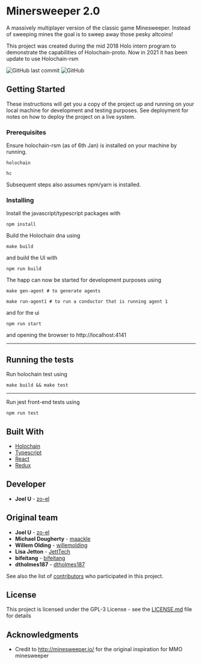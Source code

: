 # Minersweeper 2.0

A massively multiplayer version of the classic game Minesweeper. Instead of sweeping mines the goal is to sweep away those pesky altcoins!

This project was created during the mid 2018 Holo intern program to demonstrate the capabilities of Holochain-proto.
Now in 2021 it has been update to use Holochain-rsm

![GitHub last commit](https://img.shields.io/github/last-commit/zo-el/minersweeper.svg)
![GitHub](https://img.shields.io/github/license/zo-el/minersweeper.svg)

## Getting Started

These instructions will get you a copy of the project up and running on your local machine for development and testing purposes. See deployment for notes on how to deploy the project on a live system.

### Prerequisites

Ensure holochain-rsm (as of 6th Jan) is installed on your machine by running.

```
holochain
```

```
hc
```

Subsequent steps also assumes npm/yarn is installed.

### Installing

Install the javascript/typescript packages with

```
npm install
```

Build the Holochain dna using

```
make build
```

and build the UI with

```
npm run build
```

The happ can now be started for development purposes using

```
make gen-agent # to generate agents

make run-agent1 # to run a conductor that is running agent 1
```

and for the ui

```
npm run start
```

and opening the browser to http://localhost:4141

---

## Running the tests

Run holochain test using

```
make build && make test
```

---

Run jest front-end tests using

```
npm run test
```

## Built With

- [Holochain](https://github.com/holochain/holochain)
- [Typescript](https://github.com/Microsoft/TypeScript)
- [React](https://reactjs.org/)
- [Redux](https://redux.js.org/)

## Developer

- **Joel U** - [zo-el](https://github.com/zo-el)

## Original team

- **Joel U** - [zo-el](https://github.com/zo-el)
- **Michael Dougherty** - [maackle](https://github.com/maackle)
- **Willem Olding** - [willemolding](https://github.com/willemolding)
- **Lisa Jetton** - [JettTech](https://github.com/JettTech)
- **bifeitang** - [bifeitang](https://github.com/bifeitang)
- **dtholmes187** - [dtholmes187](https://github.com/dtholmes187)

See also the list of [contributors](https://github.com/your/project/contributors) who participated in this project.

## License

This project is licensed under the GPL-3 License - see the [LICENSE.md](LICENSE.md) file for details

## Acknowledgments

- Credit to http://minesweeper.io/ for the original inspiration for MMO minesweeper
